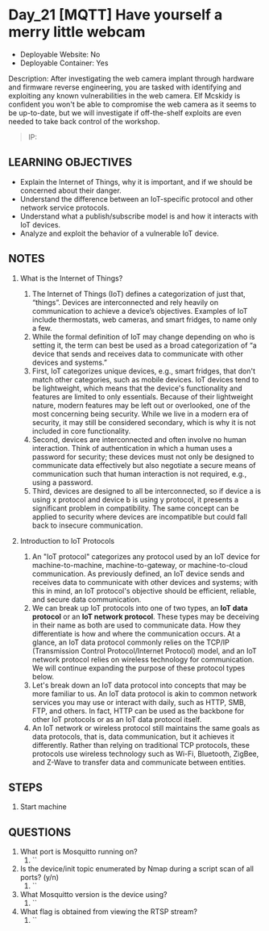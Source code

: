 # Day_21 [MQTT] Have yourself a merry little webcam

+ Deployable Website: No
+ Deployable Container: Yes

Description: After investigating the web camera implant through hardware and firmware reverse engineering, you are tasked with identifying and exploiting any known vulnerabilities in the web camera. Elf Mcskidy is confident you won't be able to compromise the web camera as it seems to be up-to-date, but we will investigate if off-the-shelf exploits are even needed to take back control of the workshop.

> IP:

## LEARNING OBJECTIVES

+ Explain the Internet of Things, why it is important, and if we should be concerned about their danger.
+ Understand the difference between an IoT-specific protocol and other network service protocols.
+ Understand what a publish/subscribe model is and how it interacts with IoT devices.
+ Analyze and exploit the behavior of a vulnerable IoT device.

## NOTES

1. What is the Internet of Things?
   1. The Internet of Things (IoT) defines a categorization of just that, “things”. Devices are interconnected and rely heavily on communication to achieve a device’s objectives. Examples of IoT include thermostats, web cameras, and smart fridges, to name only a few.
   2. While the formal definition of IoT may change depending on who is setting it, the term can best be used as a broad categorization of “a device that sends and receives data to communicate with other devices and systems.”
   3. First, IoT categorizes unique devices, e.g., smart fridges, that don't match other categories, such as mobile devices. IoT devices tend to be lightweight, which means that the device's functionality and features are limited to only essentials. Because of their lightweight nature, modern features may be left out or overlooked, one of the most concerning being security. While we live in a modern era of security, it may still be considered secondary, which is why it is not included in core functionality.
   4. Second, devices are interconnected and often involve no human interaction. Think of authentication in which a human uses a password for security; these devices must not only be designed to communicate data effectively but also negotiate a secure means of communication such that human interaction is not required, e.g., using a password.
   5. Third, devices are designed to all be interconnected, so if device a is using x protocol and device b is using y protocol, it presents a significant problem in compatibility. The same concept can be applied to security where devices are incompatible but could fall back to insecure communication.

2. Introduction to IoT Protocols
   1. An "IoT protocol" categorizes any protocol used by an IoT device for machine-to-machine, machine-to-gateway, or machine-to-cloud communication. As previously defined, an IoT device sends and receives data to communicate with other devices and systems; with this in mind, an IoT protocol's objective should be efficient, reliable, and secure data communication.
   2. We can break up IoT protocols into one of two types, an **IoT data protocol** or an **IoT network protocol**. These types may be deceiving in their name as both are used to communicate data. How they differentiate is how and where the communication occurs. At a glance, an IoT data protocol commonly relies on the TCP/IP (Transmission Control Protocol/Internet Protocol) model, and an IoT network protocol relies on wireless technology for communication. We will continue expanding the purpose of these protocol types below.
   3. Let's break down an IoT data protocol into concepts that may be more familiar to us. An IoT data protocol is akin to common network services you may use or interact with daily, such as HTTP, SMB, FTP, and others. In fact, HTTP can be used as the backbone for other IoT protocols or as an IoT data protocol itself.
   4. An IoT network or wireless protocol still maintains the same goals as data protocols, that is, data communication, but it achieves it differently. Rather than relying on traditional TCP protocols, these protocols use wireless technology such as Wi-Fi, Bluetooth, ZigBee, and Z-Wave to transfer data and communicate between entities.

## STEPS

1. Start machine

## QUESTIONS

1. What port is Mosquitto running on?
   1. ``
2. Is the device/init topic enumerated by Nmap during a script scan of all ports? (y/n)
   1. ``
3. What Mosquitto version is the device using?
   1. ``
4. What flag is obtained from viewing the RTSP stream?
   1. ``
